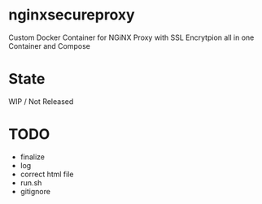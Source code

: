 # nginxsecureproxy
Custom Docker Container for NGiNX Proxy with SSL Encrytpion all in one Container and Compose

# State
WIP / Not Released

# TODO 
- finalize
- log
- correct html file
- run.sh
- gitignore